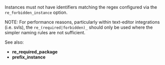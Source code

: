 Instances must not have identifiers matching the regex configured via the
`re_forbidden_instance` option.

NOTE: For performance reasons, particularly within text-editor integrations
(i.e. svls), the `re_(required|forbidden)_` should only be used where the
simpler naming rules are not sufficient.

See also:
- **re_required_package**
- **prefix_instance**
